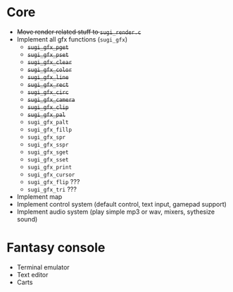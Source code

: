 # Core
- ~~Move render related stuff to `sugi_render.c`~~
- Implement all gfx functions (`sugi_gfx`)
  * ~~`sugi_gfx_pget`~~
  * ~~`sugi_gfx_pset`~~
  * ~~`sugi_gfx_clear`~~
  * ~~`sugi_gfx_color`~~
  * ~~`sugi_gfx_line`~~
  * ~~`sugi_gfx_rect`~~
  * ~~`sugi_gfx_circ`~~
  * ~~`sugi_gfx_camera`~~
  * ~~`sugi_gfx_clip`~~
  * ~~`sugi_gfx_pal`~~
  * `sugi_gfx_palt`
  * `sugi_gfx_fillp`
  * `sugi_gfx_spr`
  * `sugi_gfx_sspr`
  * `sugi_gfx_sget`
  * `sugi_gfx_sset` 
  * `sugi_gfx_print`
  * `sugi_gfx_cursor`
  * `sugi_gfx_flip` ??? 
  * `sugi_gfx_tri` ???
- Implement map
- Implement control system (default control, text input, gamepad support)
- Implement audio system (play simple mp3 or wav, mixers, sythesize sound)


# Fantasy console
- Terminal emulator
- Text editor
- Carts


